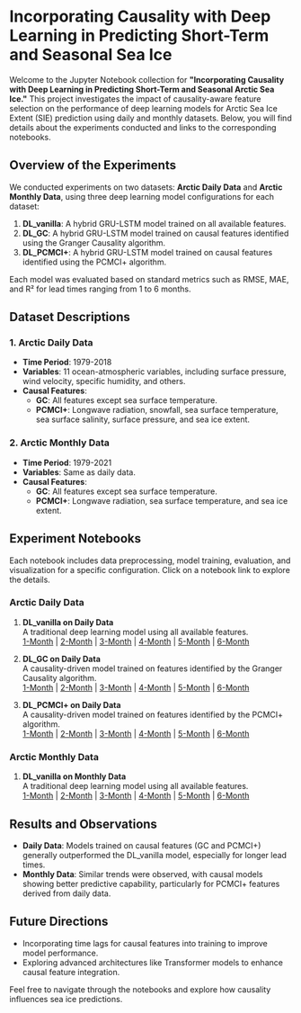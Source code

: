 # Incorporating Causality with Deep Learning in Predicting Short-Term and Seasonal Sea Ice

Welcome to the Jupyter Notebook collection for **"Incorporating Causality with Deep Learning in Predicting Short-Term and Seasonal Arctic Sea Ice."** This project investigates the impact of causality-aware feature selection on the performance of deep learning models for Arctic Sea Ice Extent (SIE) prediction using daily and monthly datasets. Below, you will find details about the experiments conducted and links to the corresponding notebooks.

## Overview of the Experiments

We conducted experiments on two datasets: **Arctic Daily Data** and **Arctic Monthly Data**, using three deep learning model configurations for each dataset:

1. **DL_vanilla**: A hybrid GRU-LSTM model trained on all available features.
2. **DL_GC**: A hybrid GRU-LSTM model trained on causal features identified using the Granger Causality algorithm.
3. **DL_PCMCI+**: A hybrid GRU-LSTM model trained on causal features identified using the PCMCI+ algorithm.

Each model was evaluated based on standard metrics such as RMSE, MAE, and R² for lead times ranging from 1 to 6 months.

## Dataset Descriptions

### 1. Arctic Daily Data
- **Time Period**: 1979-2018
- **Variables**: 11 ocean-atmospheric variables, including surface pressure, wind velocity, specific humidity, and others.
- **Causal Features**:
  - **GC**: All features except sea surface temperature.
  - **PCMCI+**: Longwave radiation, snowfall, sea surface temperature, sea surface salinity, surface pressure, and sea ice extent.

### 2. Arctic Monthly Data
- **Time Period**: 1979-2021
- **Variables**: Same as daily data.
- **Causal Features**:
  - **GC**: All features except sea surface temperature.
  - **PCMCI+**: Longwave radiation, sea surface temperature, and sea ice extent.

## Experiment Notebooks

Each notebook includes data preprocessing, model training, evaluation, and visualization for a specific configuration. Click on a notebook link to explore the details.

### Arctic Daily Data

1. **DL_vanilla on Daily Data**  
   A traditional deep learning model using all available features.  
   [1-Month](./notebooks/DL_vanilla/Daily%20Data/ML%20based%20SIE%20Prediction%20(1-month).ipynb) | [2-Month](./notebooks/DL_vanilla/Daily%20Data/ML%20based%20SIE%20Prediction%20(2-months).ipynb) | [3-Month](./notebooks/DL_vanilla/Daily%20Data/ML%20based%20SIE%20Prediction%20(3-months).ipynb) | [4-Month](./notebooks/DL_vanilla/Daily%20Data/ML%20based%20SIE%20Prediction%20(4-months).ipynb) | [5-Month](./notebooks/DL_vanilla/Daily%20Data/ML%20based%20SIE%20Prediction%20(5-months).ipynb) | [6-Month](./notebooks/DL_vanilla/Daily%20Data/ML%20based%20SIE%20Prediction%20(6-months).ipynb)

2. **DL_GC on Daily Data**  
   A causality-driven model trained on features identified by the Granger Causality algorithm.  
   [1-Month](./notebooks/DL_GC/Daily%20Data/GC%20based%20SIE%20Prediction%20(1-month).ipynb) | [2-Month](./notebooks/DL_GC/Daily%20Data/GC%20based%20SIE%20Prediction%20(2-months).ipynb) | [3-Month](./notebooks/DL_GC/Daily%20Data/GC%20based%20SIE%20Prediction%20(3-months).ipynb) | [4-Month](./notebooks/DL_GC/Daily%20Data/GC%20based%20SIE%20Prediction%20(4-months).ipynb) | [5-Month](./notebooks/DL_GC/Daily%20Data/GC%20based%20SIE%20Prediction%20(5-months).ipynb) | [6-Month](./notebooks/DL_GC/Daily%20Data/GC%20based%20SIE%20Prediction%20(6-months).ipynb)

3. **DL_PCMCI+ on Daily Data**  
   A causality-driven model trained on features identified by the PCMCI+ algorithm.  
   [1-Month](./notebooks/DL_PCMCI+/Daily%20Data/PCMCI+%20based%20SIE%20Prediction%20(1-month).ipynb) | [2-Month](./notebooks/DL_PCMCI+/Daily%20Data/PCMCI+%20based%20SIE%20Prediction%20(2-months).ipynb) | [3-Month](./notebooks/DL_PCMCI+/Daily%20Data/PCMCI+%20based%20SIE%20Prediction%20(3-months).ipynb) | [4-Month](./notebooks/DL_PCMCI+/Daily%20Data/PCMCI+%20based%20SIE%20Prediction%20(4-months).ipynb) | [5-Month](./notebooks/DL_PCMCI+/Daily%20Data/PCMCI+%20based%20SIE%20Prediction%20(5-months).ipynb) | [6-Month](./notebooks/DL_PCMCI+/Daily%20Data/PCMCI+%20based%20SIE%20Prediction%20(6-months).ipynb)

### Arctic Monthly Data

1. **DL_vanilla on Monthly Data**  
   A traditional deep learning model using all available features.  
   [1-Month](./notebooks/DL_vanilla/Monthly%20Data/ML%20based%20SIE%20Prediction%20(1-month).ipynb) | [2-Month](./notebooks/DL_vanilla/Monthly%20Data/ML%20based%20SIE%20Prediction%20(2-months).ipynb) | [3-Month](./notebooks/DL_vanilla/Monthly%20Data/ML%20based%20SIE%20Prediction%20(3-months).ipynb) | [4-Month](./notebooks/DL_vanilla/Monthly%20Data/ML%20based%20SIE%20Prediction%20(4-months).ipynb) | [5-Month](./notebooks/DL_vanilla/Monthly%20Data/ML%20based%20SIE%20Prediction%20(5-months).ipynb) | [6-Month](./notebooks/DL_vanilla/Monthly%20Data/ML%20based%20SIE%20Prediction%20(6-months).ipynb)

## Results and Observations

- **Daily Data**: Models trained on causal features (GC and PCMCI+) generally outperformed the DL_vanilla model, especially for longer lead times.
- **Monthly Data**: Similar trends were observed, with causal models showing better predictive capability, particularly for PCMCI+ features derived from daily data.

## Future Directions

- Incorporating time lags for causal features into training to improve model performance.
- Exploring advanced architectures like Transformer models to enhance causal feature integration.

Feel free to navigate through the notebooks and explore how causality influences sea ice predictions.

